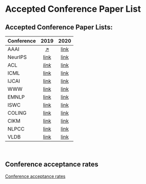 # Accepted Conference Paper List

## Accepted Conference Paper Lists:

| **Conference** | 2019 | 2020 |
| :----------| :----:| :----:|
| AAAI       | [:arrow_upper_right:](https://aaai.org/Conferences/AAAI-19/wp-content/uploads/2018/11/AAAI-19_Accepted_Papers.pdf) | [link](https://aaai.org/Conferences/AAAI-20/wp-content/uploads/2020/01/AAAI-20-Accepted-Paper-List.pdf) |
| NeurIPS       | [link](https://papers.nips.cc/book/advances-in-neural-information-processing-systems-32-2019) | [link](https://neurips.cc/Conferences/2020/AcceptedPapersInitial) |
| ACL      | *[link](https://www.aclweb.org/anthology/volumes/P19-1/)* | [link](https://acl2020.org/program/accepted/) |
| ICML | [link](https://www.idiap.ch/~katharas/pages/accepted-papers-at-icml-2019.html) | [link](https://icml.cc/Conferences/2020/Schedule?type=Poster) |
| IJCAI | [link](https://www.ijcai19.org/accepted-papers.html) | [link](http://static.ijcai.org/2020-accepted_papers.html) |
| WWW | [link](https://www2019.thewebconf.org/accepted-papers) | [link]() |
| EMNLP | [link](https://github.com/roomylee/EMNLP-2019-Papers) | [link](https://2020.emnlp.org/papers/main) |
| ISWC | [link](https://iswc2019.semanticweb.org/accepted-papers/) | [link](https://iswc2020.semanticweb.org/program/accepted-papers/) |
| COLING | [link](https://www.aclweb.org/anthology/volumes/C18-1/) | [link](https://coling2020.org/pages/accepted_papers_main_conference.html) |
| CIKM | [link](https://dblp.org/db/conf/cikm/cikm2019.html) | [link](https://www.cikm2020.org/accepted-papers/accepted-research-papers/) |
| NLPCC | [link](http://tcci.ccf.org.cn/conference/2019/acceptpapers.php) | [link](http://tcci.ccf.org.cn/conference/2020/acceptpapers.php) |
| VLDB | [link](https://vldb.org/2019/?papers-research) | [link](https://vldb2020.org/accepted-papers.html) |

<br>

## Conference acceptance rates
[Conference acceptance rates](https://aclweb.org/aclwiki/Conference_acceptance_rates)
